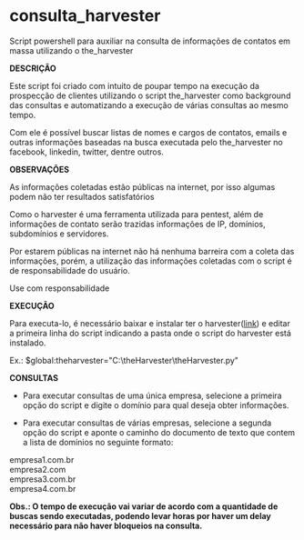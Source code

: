 # consulta_harvester
Script powershell para auxiliar na consulta de informações de contatos em massa utilizando o the_harvester

<b>DESCRIÇÃO</b>

<p>Este script foi criado com intuito de poupar tempo na execução da prospecção de clientes utilizando o script the_harvester como background das consultas e automatizando a execução de várias consultas ao mesmo tempo.

Com ele é possível buscar listas de nomes e cargos de contatos, emails e outras informações baseadas na busca executada pelo the_harvester no facebook, linkedin, twitter, dentre outros.
</p>
<b>OBSERVAÇÕES</b>
<p>
As informações coletadas estão públicas na internet, por isso algumas podem não ter resultados satisfatórios

Como o harvester é uma ferramenta utilizada para pentest, além de informações de contato serão trazidas informações de IP, domínios, subdomínios e servidores.

Por estarem públicas na internet não há nenhuma barreira com a coleta das informações, porém, a utilização das informações coletadas com o script é de responsabilidade do usuário. 


Use com responsabilidade

</p>
<b>EXECUÇÃO</b>
<p>
Para executa-lo, é necessário baixar e instalar ter o harvester(<a href="https://github.com/laramies/theHarvester">link</a>) e  editar  a primeira  linha do script indicando a pasta onde o script do harvester está instalado.

Ex.: $global:theharvester="C:\theHarvester\theHarvester.py"
</p>
<b>CONSULTAS</b> 
<p>

- Para executar consultas de uma única empresa, selecione a primeira opção do script e digite o domínio para qual deseja obter informações.

- Para executar consultas de várias empresas, selecione a segunda opção do script e aponte o caminho do documento de texto que contem a lista de domínios no seguinte formato:

empresa1.com.br</br>
empresa2.com</br>
empresa3.com.br</br>
empresa4.com.br</br>


<b>Obs.: O tempo de execução vai variar de acordo com a quantidade de buscas sendo executadas, podendo levar horas por haver um delay necessário para não haver bloqueios na consulta.</b>
</p>
